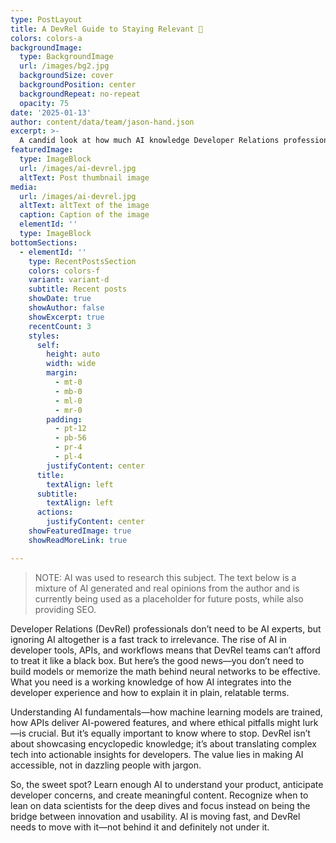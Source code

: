 ```yaml
---
type: PostLayout
title: A DevRel Guide to Staying Relevant 🤖
colors: colors-a
backgroundImage:
  type: BackgroundImage
  url: /images/bg2.jpg
  backgroundSize: cover
  backgroundPosition: center
  backgroundRepeat: no-repeat
  opacity: 75
date: '2025-01-13'
author: content/data/team/jason-hand.json
excerpt: >-
  A candid look at how much AI knowledge Developer Relations professionals truly need to excel—without getting lost in the hype.
featuredImage:
  type: ImageBlock
  url: /images/ai-devrel.jpg
  altText: Post thumbnail image
media:
  url: /images/ai-devrel.jpg
  altText: altText of the image
  caption: Caption of the image
  elementId: ''
  type: ImageBlock
bottomSections:
  - elementId: ''
    type: RecentPostsSection
    colors: colors-f
    variant: variant-d
    subtitle: Recent posts
    showDate: true
    showAuthor: false
    showExcerpt: true
    recentCount: 3
    styles:
      self:
        height: auto
        width: wide
        margin:
          - mt-0
          - mb-0
          - ml-0
          - mr-0
        padding:
          - pt-12
          - pb-56
          - pr-4
          - pl-4
        justifyContent: center
      title:
        textAlign: left
      subtitle:
        textAlign: left
      actions:
        justifyContent: center
    showFeaturedImage: true
    showReadMoreLink: true

---
```

>NOTE: AI was used to research this subject. The text below is a mixture of AI generated and real opinions from the author and is currently being used as a placeholder for future posts, while also providing SEO.

Developer Relations (DevRel) professionals don’t need to be AI experts, but ignoring AI altogether is a fast track to irrelevance. The rise of AI in developer tools, APIs, and workflows means that DevRel teams can’t afford to treat it like a black box. But here’s the good news—you don’t need to build models or memorize the math behind neural networks to be effective. What you need is a working knowledge of how AI integrates into the developer experience and how to explain it in plain, relatable terms.

Understanding AI fundamentals—how machine learning models are trained, how APIs deliver AI-powered features, and where ethical pitfalls might lurk—is crucial. But it’s equally important to know where to stop. DevRel isn’t about showcasing encyclopedic knowledge; it’s about translating complex tech into actionable insights for developers. The value lies in making AI accessible, not in dazzling people with jargon.

So, the sweet spot? Learn enough AI to understand your product, anticipate developer concerns, and create meaningful content. Recognize when to lean on data scientists for the deep dives and focus instead on being the bridge between innovation and usability. AI is moving fast, and DevRel needs to move with it—not behind it and definitely not under it.